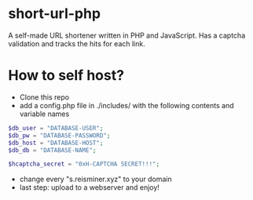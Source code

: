 # short-url-php
A self-made URL shortener written in PHP and JavaScript.
Has a captcha validation and tracks the hits for each link.

# How to self host?

- Clone this repo
- add a config.php file in ./includes/ with the following contents and variable names
```php
$db_user = "DATABASE-USER";
$db_pw = "DATABASE-PASSWORD";
$db_host = "DATABASE-HOST";
$db_db = "DATABASE-NAME";

$hcaptcha_secret = "0xH-CAPTCHA SECRET!!!";
```
- change every "s.reisminer.xyz" to your domain
- last step: upload to a webserver and enjoy!

